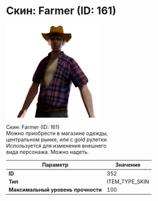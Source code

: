 # Скин: Farmer (ID: 161)

![Item Image](../img/352.webp?raw=true)

Скин: Farmer (ID: 161)<br>Можно приобрести в магазине одежды,<br>центральном рынке, или с gold рулетки.<br>Используется для изменения внешнего<br>вида персонажа. Можно надеть.


| Параметр | Значение |
|----------|----------|
| **ID** | 352 |
| **Тип** | ITEM_TYPE_SKIN |
| **Максимальный уровень прочности** | 100 |


